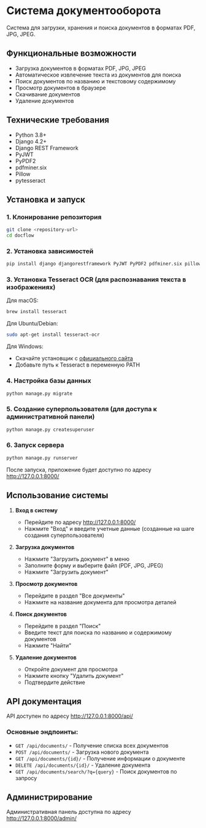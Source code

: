 # Система документооборота

Система для загрузки, хранения и поиска документов в форматах PDF, JPG, JPEG.

## Функциональные возможности

- Загрузка документов в форматах PDF, JPG, JPEG
- Автоматическое извлечение текста из документов для поиска
- Поиск документов по названию и текстовому содержимому
- Просмотр документов в браузере
- Скачивание документов
- Удаление документов

## Технические требования

- Python 3.8+
- Django 4.2+
- Django REST Framework
- PyJWT
- PyPDF2
- pdfminer.six
- Pillow
- pytesseract

## Установка и запуск

### 1. Клонирование репозитория

```bash
git clone <repository-url>
cd docflow
```

### 2. Установка зависимостей

```bash
pip install django djangorestframework PyJWT PyPDF2 pdfminer.six pillow pytesseract
```

### 3. Установка Tesseract OCR (для распознавания текста в изображениях)

Для macOS:
```bash
brew install tesseract
```

Для Ubuntu/Debian:
```bash
sudo apt-get install tesseract-ocr
```

Для Windows:
- Скачайте установщик с [официального сайта](https://github.com/UB-Mannheim/tesseract/wiki)
- Добавьте путь к Tesseract в переменную PATH

### 4. Настройка базы данных

```bash
python manage.py migrate
```

### 5. Создание суперпользователя (для доступа к административной панели)

```bash
python manage.py createsuperuser
```

### 6. Запуск сервера

```bash
python manage.py runserver
```

После запуска, приложение будет доступно по адресу http://127.0.0.1:8000/

## Использование системы

1. **Вход в систему**
   - Перейдите по адресу http://127.0.0.1:8000/
   - Нажмите "Вход" и введите учетные данные (созданные на шаге создания суперпользователя)

2. **Загрузка документов**
   - Нажмите "Загрузить документ" в меню
   - Заполните форму и выберите файл (PDF, JPG, JPEG)
   - Нажмите "Загрузить документ"

3. **Просмотр документов**
   - Перейдите в раздел "Все документы"
   - Нажмите на название документа для просмотра деталей

4. **Поиск документов**
   - Перейдите в раздел "Поиск"
   - Введите текст для поиска по названию и содержимому документов
   - Нажмите "Найти"

5. **Удаление документов**
   - Откройте документ для просмотра
   - Нажмите кнопку "Удалить документ"
   - Подтвердите действие

## API документация

API доступен по адресу http://127.0.0.1:8000/api/

### Основные эндпоинты:

- `GET /api/documents/` - Получение списка всех документов
- `POST /api/documents/` - Загрузка нового документа
- `GET /api/documents/{id}/` - Получение информации о документе
- `DELETE /api/documents/{id}/` - Удаление документа
- `GET /api/documents/search/?q={query}` - Поиск документов по запросу

## Администрирование

Административная панель доступна по адресу http://127.0.0.1:8000/admin/ 